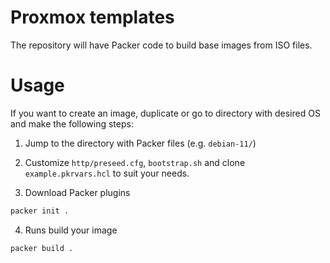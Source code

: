 # Proxmox templates

The repository will have Packer code to build base images from ISO files.



# Usage

If you want to create an image, duplicate or go to directory with desired OS and make the following steps:

1. Jump to the directory with Packer files (e.g. `debian-11/`)

2. Customize `http/preseed.cfg`, `bootstrap.sh` and clone `example.pkrvars.hcl` to suit your needs.

3. Download Packer plugins

```sh
packer init .
```

4. Runs build your image

```sh
packer build .
```
